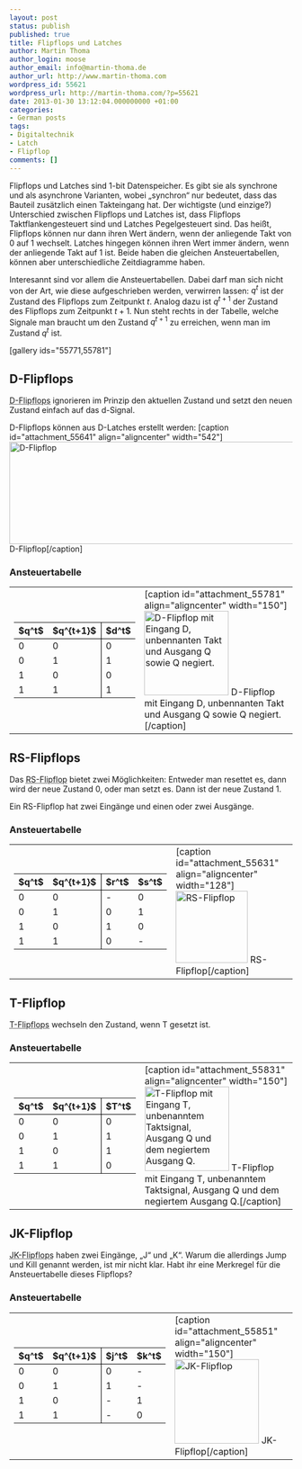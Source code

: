 ```yaml
---
layout: post
status: publish
published: true
title: Flipflops und Latches
author: Martin Thoma
author_login: moose
author_email: info@martin-thoma.de
author_url: http://www.martin-thoma.com
wordpress_id: 55621
wordpress_url: http://martin-thoma.com/?p=55621
date: 2013-01-30 13:12:04.000000000 +01:00
categories:
- German posts
tags:
- Digitaltechnik
- Latch
- Flipflop
comments: []
---
```

Flipflops und Latches sind 1-bit Datenspeicher. Es gibt sie als synchrone und als asynchrone Varianten, wobei &bdquo;synchron&ldquo; nur bedeutet, dass das Bauteil zus&auml;tzlich einen Takteingang hat. Der wichtigste (und einzige?) Unterschied zwischen Flipflops und Latches ist, dass Flipflops Taktflankengesteuert sind und Latches Pegelgesteuert sind. Das hei&szlig;t, Flipflops k&ouml;nnen nur dann ihren Wert &auml;ndern, wenn der anliegende Takt von 0 auf 1 wechselt. Latches hingegen k&ouml;nnen ihren Wert immer &auml;ndern, wenn der anliegende Takt auf 1 ist. Beide haben die gleichen Ansteuertabellen, k&ouml;nnen aber unterschiedliche Zeitdiagramme haben.

Interesannt sind vor allem die Ansteuertabellen. Dabei darf man sich nicht von der Art, wie diese aufgeschrieben werden, verwirren lassen: $q^t$ ist der Zustand des Flipflops zum Zeitpunkt $t$. Analog dazu ist $q^{t+1}$ der Zustand des Flipflops zum Zeitpunkt $t+1$. Nun steht rechts in der Tabelle, welche Signale man braucht um den Zustand $q^{t+1}$ zu erreichen, wenn man im Zustand $q^t$ ist.

[gallery ids="55771,55781"]

<h2>D-Flipflops</h2>
<abbr title="Delay-Flipflops">D-Flipflops</abbr> ignorieren im Prinzip den aktuellen Zustand und setzt den neuen Zustand einfach auf das d-Signal.

D-Flipflops k&ouml;nnen aus D-Latches erstellt werden:
[caption id="attachment_55641" align="aligncenter" width="542"]<a href="http://martin-thoma.com/wp-content/uploads/2013/01/d-flipflop.png"><img src="http://martin-thoma.com/wp-content/uploads/2013/01/d-flipflop.png" alt="D-Flipflop" width="542" height="182" class="size-full wp-image-55641" /></a> D-Flipflop[/caption]

<h3>Ansteuertabelle</h3>
<table>
<tr>
<td>
<table style="width:auto">
  <tr>
    <th style="border-bottom:1px solid black;">$q^t$</th>
    <th style="border-bottom:1px solid black;border-right: 1px solid black;">$q^{t+1}$</th>
    <th style="border-bottom:1px solid black;">$d^t$</th>
  </tr>
  <tr>
    <td>0</td>
    <td style="border-right: 1px solid black;">0</td>
    <td>0</td>
  </tr>
  <tr>
    <td>0</td>
    <td style="border-right: 1px solid black;">1</td>
    <td>1</td>
  </tr>
  <tr>
    <td>1</td>
    <td style="border-right: 1px solid black;">0</td>
    <td>0</td>
  </tr>
  <tr>
    <td>1</td>
    <td style="border-right: 1px solid black;">1</td>
    <td>1</td>
  </tr>
</table>
</td>
<td>
[caption id="attachment_55781" align="aligncenter" width="150"]<a href="http://martin-thoma.com/wp-content/uploads/2013/01/d-flipflop1.png"><img src="http://martin-thoma.com/wp-content/uploads/2013/01/d-flipflop1-150x150.png" alt="D-Flipflop mit Eingang D, unbennanten Takt und Ausgang Q sowie Q negiert." width="150" height="150" class="size-thumbnail wp-image-55781" /></a> D-Flipflop mit Eingang D, unbennanten Takt und Ausgang Q sowie Q negiert.[/caption]
</td>
</tr>
</table>


<h2>RS-Flipflops</h2>
Das <abbr title="Reset-Set-Flipflop">RS-Flipflop</abbr> bietet zwei M&ouml;glichkeiten: Entweder man resettet es, dann wird der neue Zustand 0, oder man setzt es. Dann ist der neue Zustand 1.

Ein RS-Flipflop hat zwei Eing&auml;nge und einen oder zwei Ausg&auml;nge.

<h3>Ansteuertabelle</h3>
<table>
<tr>
<td>
<table style="width:auto">
  <tr>
    <th style="border-bottom:1px solid black;">$q^t$</th>
    <th style="border-bottom:1px solid black;border-right: 1px solid black;">$q^{t+1}$</th>
    <th style="border-bottom:1px solid black;">$r^t$</th>
    <th style="border-bottom:1px solid black;">$s^t$</th>
  </tr>
  <tr>
    <td>0</td>
    <td style="border-right: 1px solid black;">0</td>
    <td>-</td>
    <td>0</td>
  </tr>
  <tr>
    <td>0</td>
    <td style="border-right: 1px solid black;">1</td>
    <td>0</td>
    <td>1</td>
  </tr>
  <tr>
    <td>1</td>
    <td style="border-right: 1px solid black;">0</td>
    <td>1</td>
    <td>0</td>
  </tr>
  <tr>
    <td>1</td>
    <td style="border-right: 1px solid black;">1</td>
    <td>0</td>
    <td>-</td>
  </tr>
</table>
</td>
<td>
[caption id="attachment_55631" align="aligncenter" width="128"]<a href="http://martin-thoma.com/wp-content/uploads/2013/01/rs-flipflop.png"><img src="http://martin-thoma.com/wp-content/uploads/2013/01/rs-flipflop.png" alt="RS-Flipflop" width="128" height="128" class="size-full wp-image-55631" /></a> RS-Flipflop[/caption]
</td>
</tr>
</table>

<h2>T-Flipflop</h2>
<abbr title="Toggle-Flipflop">T-Flipflops</abbr> wechseln den Zustand, wenn T gesetzt ist.

<h3>Ansteuertabelle</h3>
<table>
<tr>
<td>
<table style="width:auto">
  <tr>
    <th style="border-bottom:1px solid black;">$q^t$</th>
    <th style="border-bottom:1px solid black;border-right: 1px solid black;">$q^{t+1}$</th>
    <th style="border-bottom:1px solid black;">$T^t$</th>
  </tr>
  <tr>
    <td>0</td>
    <td style="border-right: 1px solid black;">0</td>
    <td>0</td>
  </tr>
  <tr>
    <td>0</td>
    <td style="border-right: 1px solid black;">1</td>
    <td>1</td>
  </tr>
  <tr>
    <td>1</td>
    <td style="border-right: 1px solid black;">0</td>
    <td>1</td>
  </tr>
  <tr>
    <td>1</td>
    <td style="border-right: 1px solid black;">1</td>
    <td>0</td>
  </tr>
</table>
</td>
<td>
[caption id="attachment_55831" align="aligncenter" width="150"]<a href="http://martin-thoma.com/wp-content/uploads/2013/01/t-flipflop.png"><img src="http://martin-thoma.com/wp-content/uploads/2013/01/t-flipflop-150x150.png" alt="T-Flipflop mit Eingang T, unbenanntem Taktsignal, Ausgang Q und dem negiertem Ausgang Q." width="150" height="150" class="size-thumbnail wp-image-55831" /></a> T-Flipflop mit Eingang T, unbenanntem Taktsignal, Ausgang Q und dem negiertem Ausgang Q.[/caption]
</td>
</table>

<h2>JK-Flipflop</h2>
<abbr title="Jump-/Kill-Flipflops">JK-Flipflops</abbr> haben zwei Eing&auml;nge, &bdquo;J&ldquo; und &bdquo;K&ldquo;. Warum die allerdings Jump und Kill genannt werden, ist mir nicht klar. Habt ihr eine Merkregel f&uuml;r die Ansteuertabelle dieses Flipflops?

<h3>Ansteuertabelle</h3>
<table>
<tr>
<td>
<table style="width:auto">
  <tr>
    <th style="border-bottom:1px solid black;">$q^t$</th>
    <th style="border-bottom:1px solid black;border-right: 1px solid black;">$q^{t+1}$</th>
    <th style="border-bottom:1px solid black;">$j^t$</th>
    <th style="border-bottom:1px solid black;">$k^t$</th>
  </tr>
  <tr>
    <td>0</td>
    <td style="border-right: 1px solid black;">0</td>
    <td>0</td>
    <td>-</td>
  </tr>
  <tr>
    <td>0</td>
    <td style="border-right: 1px solid black;">1</td>
    <td>1</td>
    <td>-</td>
  </tr>
  <tr>
    <td>1</td>
    <td style="border-right: 1px solid black;">0</td>
    <td>-</td>
    <td>1</td>
  </tr>
  <tr>
    <td>1</td>
    <td style="border-right: 1px solid black;">1</td>
    <td>-</td>
    <td>0</td>
  </tr>
</table>
</td>
<td>
[caption id="attachment_55851" align="aligncenter" width="150"]<a href="http://martin-thoma.com/wp-content/uploads/2013/01/jk-flipflop.png"><img src="http://martin-thoma.com/wp-content/uploads/2013/01/jk-flipflop-150x150.png" alt="JK-Flipflop" width="150" height="150" class="size-thumbnail wp-image-55851" /></a> JK-Flipflop[/caption]
</td>
</tr>
</table>
